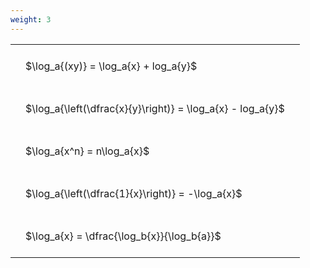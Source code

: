 ```yaml
---
weight: 3
---
```


<style type="text/css">
#T_4bd92 th.col_heading {
  text-align: left;
  font-size: 1em;
}
#T_4bd92 td {
  text-align: left;
  font-size: 1em;
  padding: 1.5em;
}
</style>
<table id="T_4bd92">
  <thead>
  </thead>
  <tbody>
    <tr>
      <td id="T_4bd92_row0_col0" class="data row0 col0" >$\log_a{(xy)} = \log_a{x} + log_a{y}$</td>
    </tr>
    <tr>
      <td id="T_4bd92_row1_col0" class="data row1 col0" >$\log_a{\left(\dfrac{x}{y}\right)} = \log_a{x} - log_a{y}$</td>
    </tr>
    <tr>
      <td id="T_4bd92_row2_col0" class="data row2 col0" >$\log_a{x^n} = n\log_a{x}$</td>
    </tr>
    <tr>
      <td id="T_4bd92_row3_col0" class="data row3 col0" >$\log_a{\left(\dfrac{1}{x}\right)} = -\log_a{x}$</td>
    </tr>
    <tr>
      <td id="T_4bd92_row4_col0" class="data row4 col0" >$\log_a{x} = \dfrac{\log_b{x}}{\log_b{a}}$</td>
    </tr>
  </tbody>
</table>
